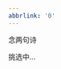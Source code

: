 ```yaml
---
abbrlink: '0'
---
```

<div class="poem-wrap">
  <div class="poem-border poem-left"></div>
  <div class="poem-border poem-right"></div>
    <h>念两句诗</h>
    <p id="poem">挑选中...</p>
    <p id="info">
  <script src="https://sdk.jinrishici.com/v2/browser/jinrishici.js" charset="utf-8"></script>
  <script type="text/javascript">
    jinrishici.load(function(result) {
      poem.innerHTML = result.data.content;
      info.innerHTML = '【' + result.data.origin.dynasty + '】' + result.data.origin.author + '《' + result.data.origin.title + '》';
      document.getElementById("poem").value;
      document.getElementById("info").value;  
  });
  </script>
</div>